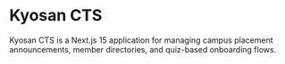 # Kyosan CTS

Kyosan CTS is a Next.js 15 application for managing campus placement announcements, member directories, and quiz-based onboarding flows.
